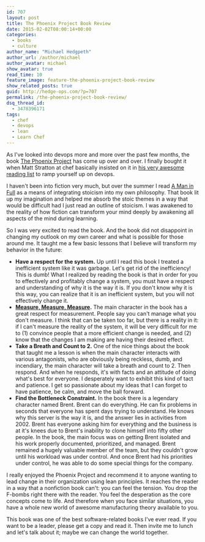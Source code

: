 ```yaml
---
id: 707
layout: post
title: The Phoenix Project Book Review
date: 2015-02-02T08:00:14+00:00
categories:
  - books
  - culture
author_name: "Michael Hedgpeth"
author_url: /author/michael
author_avatar: michael
show_avatar: true
read_time: 10
feature_image: feature-the-phoenix-project-book-review 
show_related_posts: true 
guid: http://hedge-ops.com/?p=707
permalink: /the-phoenix-project-book-review/
dsq_thread_id:
  - 3478396171
tags:
  - chef
  - devops
  - lean
  - Learn Chef
---
```

As I've looked into devops more and more over the past few months, the book [The Phoenix Project](http://amzn.to/1AinIdB) has come up over and over. I finally bought it when Matt Stratton at chef basically insisted on it in [his very awesome reading list](http://www.mattstratton.com/tech/devops) to ramp yourself up on devops.<!--more-->

I haven't been into fiction very much, but over the summer I read [A Man in Full](http://amzn.to/1zx9aT7) as a means of integrating stoicism into my own philosophy. That book lit up my imagination and helped me absorb the stoic themes in a way that would be difficult had I just read an outline of stoicism. I was awakened to the reality of how fiction can transform your mind deeply by awakening all aspects of the mind during learning.

So I was very excited to read the book. And the book did not disappoint in changing my outlook on my own career and what is possible for those around me. It taught me a few basic lessons that I believe will transform my behavior in the future:

  * **Have a respect for the system.** Up until I read this book I treated a inefficient system like it was garbage. Let's get rid of the inefficiency! This is dumb! What I realized by reading the book is that in order for you to effectively and profitably change a system, you must have a respect and understanding of why it is the way it is. If you don't know why it is this way, you can realize that it is an inefficient system, but you will not effectively change it.
  * **[Measure, Measure, Measure](/measure-for-reality/).** The main character in the book has a great respect for measurement. People say you can't manage what you don't measure. I think that can be taken too far, but there is a reality in it: if I can't measure the reality of the system, it will be very difficult for me to (1) convince people that a more efficient change is needed, and (2) know that the changes I am making are having their desired effect.
  * **Take a Breath and Count to 2.** One of the nice things about the book that taught me a lesson is when the main character interacts with various antagonists, who are obviously being reckless, dumb, and incendiary, the main character will take a breath and count to 2. Then respond. And when he responds, it's with facts and an attitude of doing what's best for everyone. I desperately want to exhibit this kind of tact and patience. I get so passionate about my ideas that I can forget to have patience, be calm, and move the ball forward.
  * **Find the Bottleneck Constraint.** In the book there is a legendary character named Brent. Brent can do everything. He can fix problems in seconds that everyone has spent days trying to understand. He knows why this server is the way it is, and the answer lies in activities from 2002. Brent has everyone asking him for everything and the business is at it's knees due to Brent's inability to clone himself into fifty other people. In the book, the main focus was on getting Brent isolated and his work properly documented, prioritized, and managed. Brent remained a hugely valuable member of the team, but they couldn't grow until his workload was under control. And once Brent had his priorities under control, he was able to do some special things for the company.

I really enjoyed the Phoenix Project and recommend it to anyone wanting to lead change in their organization using lean principles. It reaches the reader in a way that a nonfiction book can't: you can feel the tension. You drop the F-bombs right there with the reader. You feel the desperation as the core concepts come to life. And therefore when you face similar situations, you have a whole new world of awesome manufacturing theory available to you.

This book was one of the best software-related books I've ever read. If you want to be a leader, please get a copy and read it. Then invite me to lunch and let's talk about it; maybe we can change the world together.